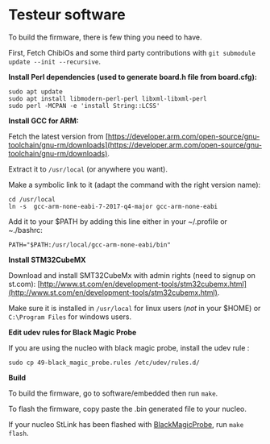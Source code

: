 Testeur software
================

To build the firmware, there is few thing you need to have.

First, Fetch ChibiOs and some third party contributions with `git submodule update --init --recursive`.

__Install Perl dependencies (used to generate board.h file from board.cfg):__

```
sudo apt update
sudo apt install libmodern-perl-perl libxml-libxml-perl
sudo perl -MCPAN -e 'install String::LCSS'
```

__Install GCC for ARM:__

Fetch the latest version from [https://developer.arm.com/open-source/gnu-toolchain/gnu-rm/downloads](https://developer.arm.com/open-source/gnu-toolchain/gnu-rm/downloads).

Extract it to `/usr/local` (or anywhere you want).

Make a symbolic link to it (adapt the command with the right version name):

```
cd /usr/local
ln -s  gcc-arm-none-eabi-7-2017-q4-major gcc-arm-none-eabi
```

Add it to your $PATH by adding this line either in your ~/.profile or ~./bashrc:

`PATH="$PATH:/usr/local/gcc-arm-none-eabi/bin"`

__Install STM32CubeMX__

Download and install SMT32CubeMx with admin rights (need to signup on st.com): [http://www.st.com/en/development-tools/stm32cubemx.html](http://www.st.com/en/development-tools/stm32cubemx.html).

Make sure it is installed in `/usr/local` for linux users (_not_ in your $HOME) or `C:\Program Files` for windows users.

__Edit udev rules for Black Magic Probe__

If you are using the nucleo with black magic probe, install the udev rule :

`sudo cp 49-black_magic_probe.rules /etc/udev/rules.d/`

__Build__

To build the firmware, go to software/embedded then run `make`.

To flash the firmware, copy paste the .bin generated file to your nucleo.

If your nucleo StLink has been flashed with [BlackMagicProbe](https://github.com/blacksphere/blackmagic/), run `make flash`.

